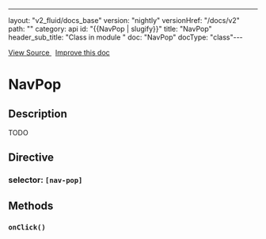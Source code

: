 ---
layout: "v2_fluid/docs_base"
version: "nightly"
versionHref: "/docs/v2"
path: ""
category: api
id: "{{NavPop | slugify}}"
title: "NavPop"
header_sub_title: "Class in module "
doc: "NavPop"
docType: "class"---




<div class="improve-docs">
  <a href='http://github.com/driftyco/ionic2/tree/master/ionic/components/nav/nav-push.ts#L84'>
    View Source
  </a>
  &nbsp;
  <a href='http://github.com/driftyco/ionic2/edit/master/ionic/components/nav/nav-push.ts#L84'>
    Improve this doc
  </a>

</div>




<h1 class="api-title">


NavPop






</h1>






<h2>Description</h2>

<p>TODO</p>


<h2>Directive</h2>
<h3>selector: <code>[nav-pop]</code></h3>





<h2>Methods</h2>

<div id="onClick"></div>

<h3>
<code>onClick()</code>

</h3>










<!-- end content block -->


<!-- end body block -->

